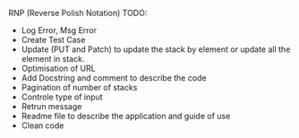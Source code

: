 RNP (Reverse Polish Notation) 
TODO:

- Log Error, Msg Error
- Create Test Case
- Update (PUT and Patch) to update the stack by element or update all the element in stack.
- Optimisation of URL
- Add Docstring and comment to describe the code
- Pagination of number of stacks
- Controle type of input
- Retrun message
- Readme file to describe the application and guide of use
- Clean code
  

